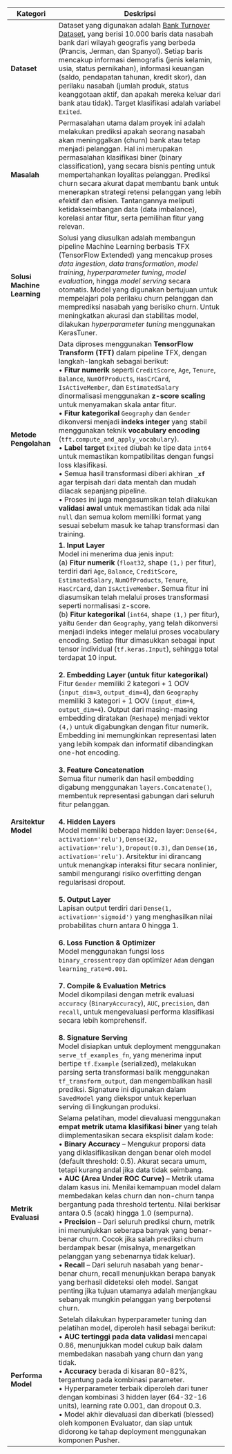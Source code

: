 | Kategori                    | Deskripsi                                                                                                                                                                                                                                                                                                                                                                                                                                                                                                                                                                                                                   |
| --------------------------- | --------------------------------------------------------------------------------------------------------------------------------------------------------------------------------------------------------------------------------------------------------------------------------------------------------------------------------------------------------------------------------------------------------------------------------------------------------------------------------------------------------------------------------------------------------------------------------------------------------------------------- |
| **Dataset**                 | Dataset yang digunakan adalah [Bank Turnover Dataset](https://www.kaggle.com/datasets/barelydedicated/bank-customer-churn-modeling), yang berisi 10.000 baris data nasabah bank dari wilayah geografis yang berbeda (Prancis, Jerman, dan Spanyol). Setiap baris mencakup informasi demografis (jenis kelamin, usia, status pernikahan), informasi keuangan (saldo, pendapatan tahunan, kredit skor), dan perilaku nasabah (jumlah produk, status keanggotaan aktif, dan apakah mereka keluar dari bank atau tidak). Target klasifikasi adalah variabel `Exited`.                                                           |
| **Masalah**                 | Permasalahan utama dalam proyek ini adalah melakukan prediksi apakah seorang nasabah akan meninggalkan (churn) bank atau tetap menjadi pelanggan. Hal ini merupakan permasalahan klasifikasi biner (binary classification), yang secara bisnis penting untuk mempertahankan loyalitas pelanggan. Prediksi churn secara akurat dapat membantu bank untuk menerapkan strategi retensi pelanggan yang lebih efektif dan efisien. Tantangannya meliputi ketidakseimbangan data (data imbalance), korelasi antar fitur, serta pemilihan fitur yang relevan.                                                                      |
| **Solusi Machine Learning** | Solusi yang diusulkan adalah membangun pipeline Machine Learning berbasis TFX (TensorFlow Extended) yang mencakup proses _data ingestion_, _data transformation_, _model training_, _hyperparameter tuning_, _model evaluation_, hingga _model serving_ secara otomatis. Model yang digunakan bertujuan untuk mempelajari pola perilaku churn pelanggan dan memprediksi nasabah yang berisiko churn. Untuk meningkatkan akurasi dan stabilitas model, dilakukan _hyperparameter tuning_ menggunakan KerasTuner.                                                                                                             |
| **Metode Pengolahan**       | Data diproses menggunakan **TensorFlow Transform (TFT)** dalam pipeline TFX, dengan langkah-langkah sebagai berikut:<br>• **Fitur numerik** seperti `CreditScore`, `Age`, `Tenure`, `Balance`, `NumOfProducts`, `HasCrCard`, `IsActiveMember`, dan `EstimatedSalary` dinormalisasi menggunakan **z-score scaling** untuk menyamakan skala antar fitur.<br>• **Fitur kategorikal** `Geography` dan `Gender` dikonversi menjadi **indeks integer** yang stabil menggunakan teknik **vocabulary encoding** (`tft.compute_and_apply_vocabulary`).<br>• **Label target** `Exited` diubah ke tipe data `int64` untuk memastikan kompatibilitas dengan fungsi loss klasifikasi.<br>• Semua hasil transformasi diberi akhiran **`_xf`** agar terpisah dari data mentah dan mudah dilacak sepanjang pipeline.<br>• Proses ini juga mengasumsikan telah dilakukan **validasi awal** untuk memastikan tidak ada nilai `null` dan semua kolom memiliki format yang sesuai sebelum masuk ke tahap transformasi dan training. |
| **Arsitektur Model**        | **1. Input Layer**<br>Model ini menerima dua jenis input: <br> (a) **Fitur numerik** (`float32`, shape `(1,)` per fitur), terdiri dari `Age`, `Balance`, `CreditScore`, `EstimatedSalary`, `NumOfProducts`, `Tenure`, `HasCrCard`, dan `IsActiveMember`. Semua fitur ini diasumsikan telah melalui proses transformasi seperti normalisasi z-score. <br> (b) **Fitur kategorikal** (`int64`, shape `(1,)` per fitur), yaitu `Gender` dan `Geography`, yang telah dikonversi menjadi indeks integer melalui proses vocabulary encoding. Setiap fitur dimasukkan sebagai input tensor individual (`tf.keras.Input`), sehingga total terdapat 10 input.<br><br>**2. Embedding Layer (untuk fitur kategorikal)**<br>Fitur `Gender` memiliki 2 kategori + 1 OOV (`input_dim=3`, `output_dim=4`), dan `Geography` memiliki 3 kategori + 1 OOV (`input_dim=4`, `output_dim=4`). Output dari masing-masing embedding diratakan (`Reshape`) menjadi vektor `(4,)` untuk digabungkan dengan fitur numerik. Embedding ini memungkinkan representasi laten yang lebih kompak dan informatif dibandingkan one-hot encoding.<br><br>**3. Feature Concatenation**<br>Semua fitur numerik dan hasil embedding digabung menggunakan `layers.Concatenate()`, membentuk representasi gabungan dari seluruh fitur pelanggan.<br><br>**4. Hidden Layers**<br>Model memiliki beberapa hidden layer: `Dense(64, activation='relu')`, `Dense(32, activation='relu')`, `Dropout(0.3)`, dan `Dense(16, activation='relu')`. Arsitektur ini dirancang untuk menangkap interaksi fitur secara nonlinier, sambil mengurangi risiko overfitting dengan regularisasi dropout.<br><br>**5. Output Layer**<br>Lapisan output terdiri dari `Dense(1, activation='sigmoid')` yang menghasilkan nilai probabilitas churn antara 0 hingga 1.<br><br>**6. Loss Function & Optimizer**<br>Model menggunakan fungsi loss `binary_crossentropy` dan optimizer `Adam` dengan `learning_rate=0.001`.<br><br>**7. Compile & Evaluation Metrics**<br>Model dikompilasi dengan metrik evaluasi `accuracy` (`BinaryAccuracy`), `AUC`, `precision`, dan `recall`, untuk mengevaluasi performa klasifikasi secara lebih komprehensif.<br><br>**8. Signature Serving**<br>Model disiapkan untuk deployment menggunakan `serve_tf_examples_fn`, yang menerima input bertipe `tf.Example` (serialized), melakukan parsing serta transformasi balik menggunakan `tf_transform_output`, dan mengembalikan hasil prediksi. Signature ini digunakan dalam `SavedModel` yang diekspor untuk keperluan serving di lingkungan produksi.|
| **Metrik Evaluasi**         | Selama pelatihan, model dievaluasi menggunakan **empat metrik utama klasifikasi biner** yang telah diimplementasikan secara eksplisit dalam kode:<br>• **Binary Accuracy** – Mengukur proporsi data yang diklasifikasikan dengan benar oleh model (default threshold: 0.5). Akurat secara umum, tetapi kurang andal jika data tidak seimbang.<br>• **AUC (Area Under ROC Curve)** – Metrik utama dalam kasus ini. Menilai kemampuan model dalam membedakan kelas churn dan non-churn tanpa bergantung pada threshold tertentu. Nilai berkisar antara 0.5 (acak) hingga 1.0 (sempurna).<br>• **Precision** – Dari seluruh prediksi churn, metrik ini menunjukkan seberapa banyak yang benar-benar churn. Cocok jika salah prediksi churn berdampak besar (misalnya, menargetkan pelanggan yang sebenarnya tidak keluar).<br>• **Recall** – Dari seluruh nasabah yang benar-benar churn, recall menunjukkan berapa banyak yang berhasil dideteksi oleh model. Sangat penting jika tujuan utamanya adalah menjangkau sebanyak mungkin pelanggan yang berpotensi churn.|
| **Performa Model**          | Setelah dilakukan hyperparameter tuning dan pelatihan model, diperoleh hasil sebagai berikut: <br>• **AUC tertinggi pada data validasi** mencapai 0.86, menunjukkan model cukup baik dalam membedakan nasabah yang churn dan yang tidak. <br>• **Accuracy** berada di kisaran 80-82%, tergantung pada kombinasi parameter. <br>• Hyperparameter terbaik diperoleh dari tuner dengan kombinasi 3 hidden layer (64-32-16 units), learning rate 0.001, dan dropout 0.3. <br>• Model akhir dievaluasi dan diberkati (blessed) oleh komponen Evaluator, dan siap untuk didorong ke tahap deployment menggunakan komponen Pusher. |
